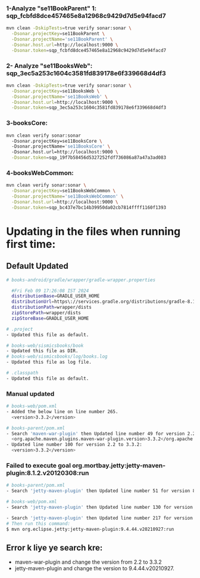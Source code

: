 ### 1-Analyze "se11BookParent" 1: sqp_fcbfd8dce457465e8a12968c9429d7d5e94facd7
```bash
mvn clean -DskipTests=true verify sonar:sonar \
  -Dsonar.projectKey=se11BookParent \
  -Dsonar.projectName='se11BookParent' \
  -Dsonar.host.url=http://localhost:9000 \
  -Dsonar.token=sqp_fcbfd8dce457465e8a12968c9429d7d5e94facd7
```
### 2- Analyze "se11BooksWeb": sqp_3ec5a253c1604c3581fd839178e6f339668d4df3
```bash
mvn clean -DskipTests=true verify sonar:sonar \
  -Dsonar.projectKey=se11BooksWeb \
  -Dsonar.projectName='se11BooksWeb' \
  -Dsonar.host.url=http://localhost:9000 \
  -Dsonar.token=sqp_3ec5a253c1604c3581fd839178e6f339668d4df3
```
### 3-booksCore:
```bash
mvn clean verify sonar:sonar
  -Dsonar.projectKey=se11BooksCore \ 
  -Dsonar.projectName='se11BooksCore' \ 
  -Dsonar.host.url=http://localhost:9000 \
  -Dsonar.token=sqp_19f7b58456d5327252fdf736086a87a47a3ad083
```

### 4-booksWebCommon:
```bash
mvn clean verify sonar:sonar \
  -Dsonar.projectKey=se11BooksWebCommon \
  -Dsonar.projectName='se11BooksWebCommon' \
  -Dsonar.host.url=http://localhost:9000 \
  -Dsonar.token=sqp_bc437e7bc14b39950da02cb7814ffff1160f1393
```

# Updating in the files when running first time:
## Default Updated
```bash
# books-android/gradle/wrapper/gradle-wrapper.properties

  #Fri Feb 09 17:26:08 IST 2024
  distributionBase=GRADLE_USER_HOME
  distributionUrl=https\://services.gradle.org/distributions/gradle-8.1.1-bin.zip
  distributionPath=wrapper/dists
  zipStorePath=wrapper/dists
  zipStoreBase=GRADLE_USER_HOME
```
```bash
# .project
- Updated this file as default.
```

```bash
# books-web/sismicsbooks/book
- Updated this file as DIR.
# books-web/sismicsbooks/log/books.log
- Updated this file as log file.
```
```bash
# .classpath
- Updated this file as default.
```

### Manual updated
```bash
# books-web/pom.xml
- Added the below line on line number 265.
  <version>3.3.2</version>
```

```bash
# books-parent/pom.xml
- Search 'maven-war-plugin' then Updated line number 49 for version 2.2 to 3.3.2:
  <org.apache.maven.plugins.maven-war-plugin.version>3.3.2</org.apache.maven.plugins.maven-war-plugin.version>  
- Updated line number 100 for version 2.2 to 3.3.2:
  <version>3.3.2</version>
```
### Failed to execute goal org.mortbay.jetty:jetty-maven-plugin:8.1.2.v20120308:run

```bash
# books-parent/pom.xml
- Search 'jetty-maven-plugin' then Updated line number 51 for version 8.1.2.v20120308 to 9.4.44.v20210927
```

```bash
# books-web/pom.xml
- Search 'jetty-maven-plugin' then Updated line number 130 for version 8.1.2.v20120308 to 9.4.44.v20210927

- Search 'jetty-maven-plugin' then Updated line number 217 for version 8.1.2.v20120308 to 9.4.44.v20210927
# Then run this command:
$ mvn org.eclipse.jetty:jetty-maven-plugin:9.4.44.v20210927:run

```

## Error k liye ye search kre:
- maven-war-plugin and change the version from 2.2 to 3.3.2
- jetty-maven-plugin and change the version to 9.4.44.v20210927.